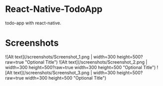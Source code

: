 # React-Native-TodoApp
todo-app with react-native.
# Screenshots
![Alt text](/screenshots/Screenshot_1.png | width=300 height=500?raw=true   "Optional Title")
![Alt text](/screenshots/Screenshot_2.png | width=300 height=500?raw=true  width=300 height=500 "Optional Title")
![Alt text](/screenshots/Screenshot_3.png | width=300 height=500?raw=true  width=300 height=500 "Optional Title")
